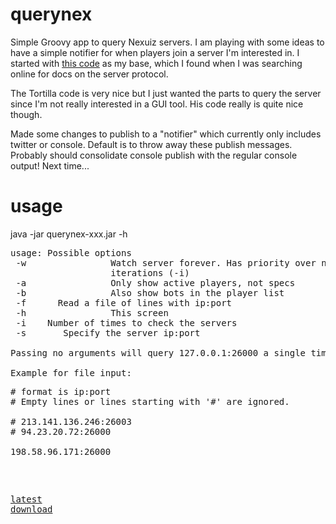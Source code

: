 querynex
========

Simple Groovy app to query Nexuiz servers. I am playing with some ideas to have a simple notifier for when players join a server I'm interested in. I started with [this code](https://code.google.com/p/tortilla/) as my base, which I found when I was searching online for docs on the server protocol. 

The Tortilla code is very nice but I just wanted the parts to query the server since I'm not really interested in a GUI tool. His code really is quite nice though.

Made some changes to publish to a "notifier" which currently only includes twitter or console. Default is to throw away these publish messages. Probably should consolidate console publish with the regular console output! Next time...

usage
=====
java -jar querynex-xxx.jar -h
<pre>
usage: Possible options
 -w                Watch server forever. Has priority over number of
                   iterations (-i)
 -a                Only show active players, not specs
 -b                Also show bots in the player list
 -f <filename>     Read a file of lines with ip:port
 -h                This screen
 -i <iterations>   Number of times to check the servers
 -s <ip:port>      Specify the server ip:port

Passing no arguments will query 127.0.0.1:26000 a single time.

Example for file input:
<pre>
# format is ip:port
# Empty lines or lines starting with '#' are ignored.

# 213.141.136.246:26003
# 94.23.20.72:26000

198.58.96.171:26000
</pre>

[latest download](https://dl.dropboxusercontent.com/u/510237/nexuiz/querynex-0.0.14-jar-with-dependencies.jar)
